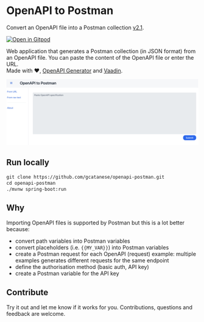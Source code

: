 # OpenAPI to Postman

Convert an OpenAPI file into a Postman collection [v2.1](https://schema.postman.com/collection/json/v2.1.0/draft-07/collection.json).

[![Open in Gitpod](https://gitpod.io/button/open-in-gitpod.svg)](https://gitpod.io/#https://github.com/gcatanese/openapi-postman/tree/main)

Web application that generates a Postman collection (in JSON format) from an OpenAPI file. 
You can paste the content of the OpenAPI file or enter the URL.  
Made with ❤️, [OpenAPI Generator](https://github.com/OpenAPITools/openapi-generator) and [Vaadin](https://vaadin.com/).  

![Homepage](homepage.png)

## Run locally

```
git clone https://github.com/gcatanese/openapi-postman.git
cd openapi-postman
./mvnw spring-boot:run
```

## Why

Importing OpenAPI files is supported by Postman but this is a lot better because:
* convert path variables into Postman variables
* convert placeholders (i.e. `{{MY_VAR}}`) into Postman variables
* create a Postman request for each OpenAPI (request) example: multiple examples generates different requests for the same endpoint
* define the authorisation method (basic auth, API key)
* create a Postman variable for the API key

## Contribute

Try it out and let me know if it works for you. Contributions, questions and feedback are welcome.



